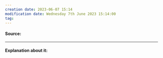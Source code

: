 ```yaml
---
creation date: 2023-06-07 15:14
modification date: Wednesday 7th June 2023 15:14:00
tag: 
---
```


#### Source:
[]()

--------------------------------------

#### Explanation about it:

